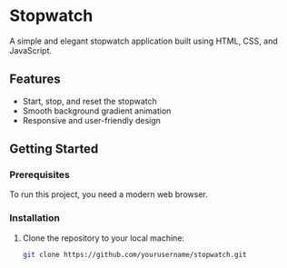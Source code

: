 # Stopwatch

A simple and elegant stopwatch application built using HTML, CSS, and JavaScript.

## Features

- Start, stop, and reset the stopwatch
- Smooth background gradient animation
- Responsive and user-friendly design

## Getting Started

### Prerequisites

To run this project, you need a modern web browser.

### Installation

1. Clone the repository to your local machine:
   ```bash
   git clone https://github.com/yourusername/stopwatch.git
